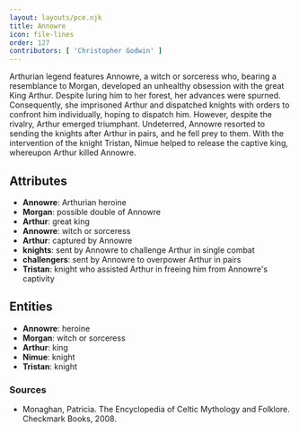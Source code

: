 ```yaml
---
layout: layouts/pce.njk
title: Annowre
icon: file-lines
order: 127
contributors: [ 'Christopher Godwin' ]
---
```

Arthurian legend features Annowre, a witch or sorceress who, bearing a resemblance to Morgan, developed an unhealthy obsession with the great King Arthur. Despite luring him to her forest, her advances were spurned. Consequently, she imprisoned Arthur and dispatched knights with orders to confront him individually, hoping to dispatch him. However, despite the rivalry, Arthur emerged triumphant. Undeterred, Annowre resorted to sending the knights after Arthur in pairs, and he fell prey to them. With the intervention of the knight Tristan, Nimue helped to release the captive king, whereupon Arthur killed Annowre.

## Attributes

- **Annowre**: Arthurian heroine
- **Morgan**: possible double of Annowre
- **Arthur**: great king
- **Annowre**: witch or sorceress
- **Arthur**: captured by Annowre
- **knights**: sent by Annowre to challenge Arthur in single combat
- **challengers**: sent by Annowre to overpower Arthur in pairs
- **Tristan**: knight who assisted Arthur in freeing him from Annowre's captivity

## Entities

- **Annowre**: heroine
- **Morgan**: witch or sorceress
- **Arthur**: king
- **Nimue**: knight
- **Tristan**: knight

### Sources

- Monaghan, Patricia. The Encyclopedia of Celtic Mythology and Folklore. Checkmark Books, 2008.

